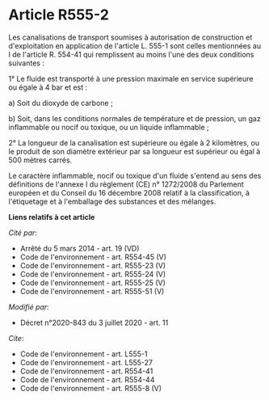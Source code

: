 # Article R555-2

Les canalisations de transport soumises à autorisation de construction et d'exploitation en application de l'article L. 555-1
sont celles mentionnées au I de l'article R. 554-41 qui remplissent au moins l'une des deux conditions suivantes : 

1° Le fluide est transporté à une pression maximale en service supérieure ou égale à 4 bar et est : 

a) Soit du dioxyde de carbone ; 

b) Soit, dans les conditions normales de température et de pression, un gaz inflammable ou nocif ou toxique, ou un liquide
inflammable ; 

2° La longueur de la canalisation est supérieure ou égale à 2 kilomètres, ou le produit de son diamètre extérieur par sa
longueur est supérieur ou égal à 500 mètres carrés. 

Le caractère inflammable, nocif ou toxique d'un fluide s'entend au sens des définitions de l'annexe I du règlement (CE) n°
1272/2008 du Parlement européen et du Conseil du 16 décembre 2008 relatif à la classification, à l'étiquetage et à
l'emballage des substances et des mélanges.

**Liens relatifs à cet article**

_Cité par_:

  - Arrêté du 5 mars 2014 - art. 19 (VD)
  - Code de l'environnement - art. R554-45 (V)
  - Code de l'environnement - art. R555-23 (V)
  - Code de l'environnement - art. R555-24 (V)
  - Code de l'environnement - art. R555-25 (V)
  - Code de l'environnement - art. R555-51 (V)

_Modifié par_:

  - Décret n°2020-843 du 3 juillet 2020 - art. 11

_Cite_:

  - Code de l'environnement - art. L555-1
  - Code de l'environnement - art. L555-27
  - Code de l'environnement - art. R554-41
  - Code de l'environnement - art. R554-44
  - Code de l'environnement - art. R555-8 (V)
